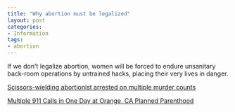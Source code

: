 ```yaml
---
title: "Why abortion must be legalized"
layout: post
categories:
- Information
tags:
- abortion
---
```


If we don't legalize abortion, women will be forced to endure unsanitary back-room operations by untrained hacks, placing their very lives in danger.  
  
[Scissors-wielding abortionist arrested on multiple murder counts](https://michellemalkin.com/2011/01/19/scissors-wielding-abortionist-arrested-on-multiple-murder-counts/)

[Multiple 911 Calls in One Day at Orange, CA Planned Parenthood](https://web.archive.org/web/20130501075807/https://www.breitbart.com/Big-Government/2013/04/26/Planned-Parenthood-Orange-CA-Multiple-911-Calls-in-One-Day)